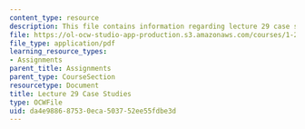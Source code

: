 ```yaml
---
content_type: resource
description: This file contains information regarding lecture 29 case studies.
file: https://ol-ocw-studio-app-production.s3.amazonaws.com/courses/1-264j-database-internet-and-systems-integration-technologies-fall-2013/da4e988687530eca503752ee55fdbe3d_MIT1_264JF13_L29_case.pdf
file_type: application/pdf
learning_resource_types:
- Assignments
parent_title: Assignments
parent_type: CourseSection
resourcetype: Document
title: Lecture 29 Case Studies
type: OCWFile
uid: da4e9886-8753-0eca-5037-52ee55fdbe3d
---
```

